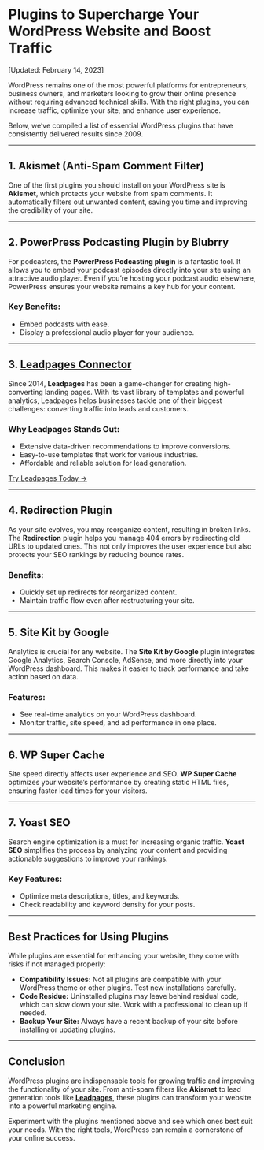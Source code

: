 # Plugins to Supercharge Your WordPress Website and Boost Traffic

[Updated: February 14, 2023]

WordPress remains one of the most powerful platforms for entrepreneurs, business owners, and marketers looking to grow their online presence without requiring advanced technical skills. With the right plugins, you can increase traffic, optimize your site, and enhance user experience.

Below, we’ve compiled a list of essential WordPress plugins that have consistently delivered results since 2009.

---

## 1. Akismet (Anti-Spam Comment Filter)

One of the first plugins you should install on your WordPress site is **Akismet**, which protects your website from spam comments. It automatically filters out unwanted content, saving you time and improving the credibility of your site.

---

## 2. PowerPress Podcasting Plugin by Blubrry

For podcasters, the **PowerPress Podcasting plugin** is a fantastic tool. It allows you to embed your podcast episodes directly into your site using an attractive audio player. Even if you’re hosting your podcast audio elsewhere, PowerPress ensures your website remains a key hub for your content.

### Key Benefits:
- Embed podcasts with ease.
- Display a professional audio player for your audience.

---

## 3. [Leadpages Connector](https://bit.ly/LEadPages)

Since 2014, **Leadpages** has been a game-changer for creating high-converting landing pages. With its vast library of templates and powerful analytics, Leadpages helps businesses tackle one of their biggest challenges: converting traffic into leads and customers.

### Why Leadpages Stands Out:
- Extensive data-driven recommendations to improve conversions.
- Easy-to-use templates that work for various industries.
- Affordable and reliable solution for lead generation.

[Try Leadpages Today →](https://bit.ly/LEadPages)

---

## 4. Redirection Plugin

As your site evolves, you may reorganize content, resulting in broken links. The **Redirection** plugin helps you manage 404 errors by redirecting old URLs to updated ones. This not only improves the user experience but also protects your SEO rankings by reducing bounce rates.

### Benefits:
- Quickly set up redirects for reorganized content.
- Maintain traffic flow even after restructuring your site.

---

## 5. Site Kit by Google

Analytics is crucial for any website. The **Site Kit by Google** plugin integrates Google Analytics, Search Console, AdSense, and more directly into your WordPress dashboard. This makes it easier to track performance and take action based on data.

### Features:
- See real-time analytics on your WordPress dashboard.
- Monitor traffic, site speed, and ad performance in one place.

---

## 6. WP Super Cache

Site speed directly affects user experience and SEO. **WP Super Cache** optimizes your website’s performance by creating static HTML files, ensuring faster load times for your visitors.

---

## 7. Yoast SEO

Search engine optimization is a must for increasing organic traffic. **Yoast SEO** simplifies the process by analyzing your content and providing actionable suggestions to improve your rankings.

### Key Features:
- Optimize meta descriptions, titles, and keywords.
- Check readability and keyword density for your posts.

---

## Best Practices for Using Plugins

While plugins are essential for enhancing your website, they come with risks if not managed properly:

- **Compatibility Issues:** Not all plugins are compatible with your WordPress theme or other plugins. Test new installations carefully.
- **Code Residue:** Uninstalled plugins may leave behind residual code, which can slow down your site. Work with a professional to clean up if needed.
- **Backup Your Site:** Always have a recent backup of your site before installing or updating plugins.

---

## Conclusion

WordPress plugins are indispensable tools for growing traffic and improving the functionality of your site. From anti-spam filters like **Akismet** to lead generation tools like **[Leadpages](https://bit.ly/LEadPages)**, these plugins can transform your website into a powerful marketing engine.

Experiment with the plugins mentioned above and see which ones best suit your needs. With the right tools, WordPress can remain a cornerstone of your online success.
